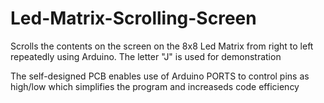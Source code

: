 # Led-Matrix-Scrolling-Screen

Scrolls the contents on the screen on the 8x8 Led Matrix from right to left repeatedly using Arduino. The letter "J" is used for demonstration

The self-designed PCB enables use of Arduino PORTS to control pins as high/low which simplifies the program and increaseds code efficiency


